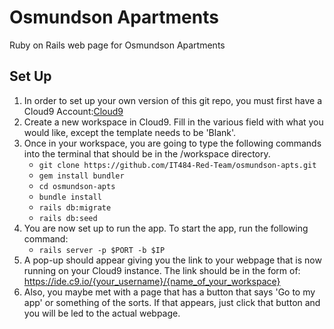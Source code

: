# Osmundson Apartments
Ruby on Rails web page for Osmundson Apartments

## Set Up
1. In order to set up your own version of this git repo, you must first have a Cloud9 Account:[Cloud9](https://c9.io/login)
2. Create a new workspace in Cloud9. Fill in the various field with what you would like, except the template needs to be 'Blank'.
3. Once in your workspace, you are going to type the following commands into the terminal that should be in the /workspace directory.
   * `git clone https://github.com/IT484-Red-Team/osmundson-apts.git`
   * `gem install bundler`
   * `cd osmundson-apts`
   * `bundle install`
   * `rails db:migrate`
   * `rails db:seed`
4. You are now set up to run the app. To start the app, run the following command:
   * `rails server -p $PORT -b $IP`
5. A pop-up should appear giving you the link to your webpage that is now running on your Cloud9 instance.
  The link should be in the form of: https://ide.c9.io/{your_username}/{name_of_your_workspace}
6. Also, you maybe met with a page that has a button that says 'Go to my app' or something of the sorts. If that appears, just click that button and you will be led to the actual webpage.
